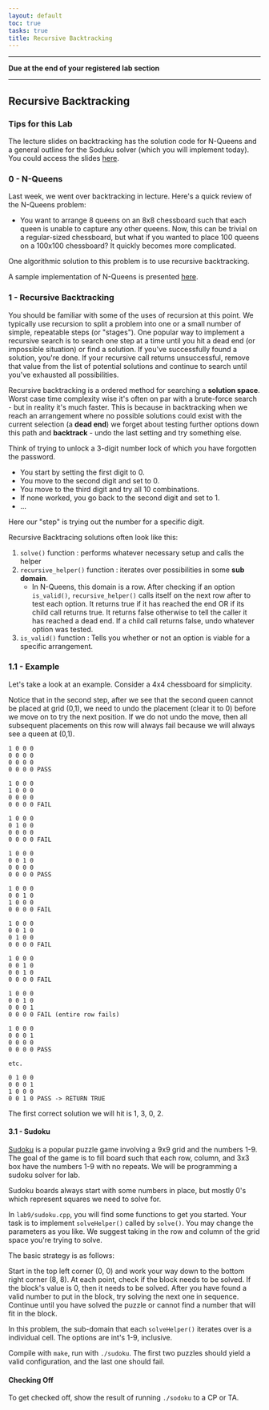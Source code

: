 ```yaml
---
layout: default
toc: true
tasks: true
title: Recursive Backtracking
---
```


---

**Due at the end of your registered lab section**

---

## Recursive Backtracking

### Tips for this Lab

The lecture slides on backtracking has the solution code for N-Queens and a general outline for the Soduku solver
(which you will implement today). You could access the slides [here](https://ee.usc.edu/~redekopp/cs104/slides/L12_BacktrackingSearch.pdf).

### 0 - N-Queens

Last week, we went over backtracking in lecture. Here's a quick review of the N-Queens problem: 
+ You want to arrange 8 queens on an 8x8 chessboard such that each queen is unable to capture any other queens. Now, this can be trivial on a regular-sized chessboard, but what if you wanted to place 100 queens on a 100x100 chessboard? It quickly becomes more complicated.

One algorithmic solution to this problem is to use recursive backtracking.

A sample implementation of N-Queens is presented [here](https://godbolt.org/z/Y3WvqPK8e).


### 1 - Recursive Backtracking

You should be familiar with some of the uses of recursion at this point. We typically use recursion to split a problem into one or a small number of simple, repeatable steps (or "stages"). One popular way to implement a recursive search is to search one step at a time until you hit a dead end (or impossible situation) or find a solution. If you've successfully found a solution, you're done. If your recursive call returns unsuccessful, remove that value from the list of potential solutions and continue to search until you've exhausted all possibilities.

Recursive backtracking is a ordered method for searching a **solution space**. Worst case time complexity wise it's often on par with a brute-force search - but in reality it's much faster. This is because in backtracking when we reach an arrangement where no possible solutions could exist with the current selection (a **dead end**) we forget about testing further options down this path and **backtrack** - undo the last setting and try something else. 

Think of trying to unlock a 3-digit number lock of which you have forgotten the password.

- You start by setting the first digit to 0.
- You move to the second digit and set to 0.
- You move to the third digit and try all 10 combinations.
- If none worked, you go back to the second digit and set to 1.
- ...

Here our "step" is trying out the number for a specific digit.

Recursive Backtracing solutions often look like this:

1. `solve()` function : performs whatever necessary setup and calls the helper
2. `recursive_helper()` function : iterates over possibilities in some **sub domain**. 
	+ In N-Queens, this domain is a row. After checking if an option `is_valid()`, `recursive_helper()` calls itself on the next row after to test each option. It returns true if it has reached the end OR if its child call returns true. It returns false otherwise to tell the caller it has reached a dead end. If a child call returns false, undo whatever option was tested. 
3. `is_valid()` function : Tells you whether or not an option is viable for a specific arrangement. 

### 1.1 - Example

Let's take a look at an example. Consider a 4x4 chessboard for simplicity.

Notice that in the second step, after we see that the second queen cannot be placed at grid (0,1), we need to undo the placement (clear it to 0) before we move on to try the next position. If we do not undo the move, then all subsequent placements on this row will always fail because we will always see a queen at (0,1).


```
1 0 0 0
0 0 0 0
0 0 0 0
0 0 0 0 PASS

1 0 0 0
1 0 0 0
0 0 0 0
0 0 0 0 FAIL

1 0 0 0
0 1 0 0
0 0 0 0
0 0 0 0 FAIL

1 0 0 0
0 0 1 0
0 0 0 0
0 0 0 0 PASS

1 0 0 0
0 0 1 0
1 0 0 0
0 0 0 0 FAIL

1 0 0 0
0 0 1 0
0 1 0 0
0 0 0 0 FAIL

1 0 0 0
0 0 1 0
0 0 1 0
0 0 0 0 FAIL

1 0 0 0
0 0 1 0
0 0 0 1
0 0 0 0 FAIL (entire row fails)

1 0 0 0
0 0 0 1
0 0 0 0
0 0 0 0 PASS

etc.

0 1 0 0
0 0 0 1
1 0 0 0
0 0 1 0 PASS -> RETURN TRUE
```

The first correct solution we will hit is 1, 3, 0, 2.


#### 3.1 - Sudoku

[Sudoku](http://www.websudoku.com/) is a popular puzzle game involving a 9x9 grid and the numbers 1-9. The goal of the game is to fill board such that each row, column, and 3x3 box have the numbers 1-9 with no repeats. We will be programming a sudoku solver for lab.

Sudoku boards always start with some numbers in place, but mostly 0's which represent squares we need to solve for. 

In `lab9/sudoku.cpp`, you will find some functions to get you started. Your task is to implement `solveHelper()` called by `solve()`. You may change the parameters as you like. We suggest taking in the row and column of the grid space you're trying to solve.

The basic strategy is as follows:

Start in the top left corner (0, 0) and work your way down to the bottom right corner (8, 8). At each point, check if the block needs to be solved. If the block's value is 0, then it needs to be solved. After you have found a valid number to put in the block, try solving the next one in sequence. Continue until you have solved the puzzle or cannot find a number that will fit in the block.

In this problem, the sub-domain that each `solveHelper()` iterates over is a individual cell. The options are int's 1-9, inclusive. 

Compile with `make`, run with `./sudoku`. The first two puzzles should yield a valid configuration, and the last one should fail.

#### Checking Off

To get checked off, show the result of running `./sodoku` to a CP or TA.
